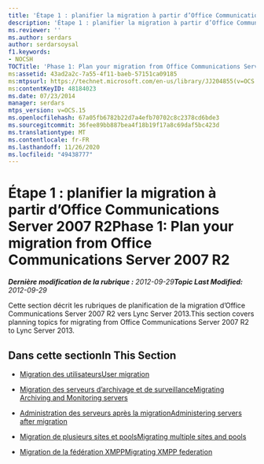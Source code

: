 ```yaml
---
title: 'Étape 1 : planifier la migration à partir d’Office Communications Server 2007 R2'
description: 'Étape 1 : planifier la migration à partir d’Office Communications Server 2007 R2.'
ms.reviewer: ''
ms.author: serdars
author: serdarsoysal
f1.keywords:
- NOCSH
TOCTitle: 'Phase 1: Plan your migration from Office Communications Server 2007 R2'
ms:assetid: 43ad2a2c-7a55-4f11-baeb-57151ca09185
ms:mtpsurl: https://technet.microsoft.com/en-us/library/JJ204855(v=OCS.15)
ms:contentKeyID: 48184023
ms.date: 07/23/2014
manager: serdars
mtps_version: v=OCS.15
ms.openlocfilehash: 67a05fb6782b22d7a4efb70702c8c2378cd6bde3
ms.sourcegitcommit: 36fee89bb887bea4f18b19f17a8c69daf5bc423d
ms.translationtype: MT
ms.contentlocale: fr-FR
ms.lasthandoff: 11/26/2020
ms.locfileid: "49438777"
---
```

# <a name="phase-1-plan-your-migration-from-office-communications-server-2007-r2"></a><span data-ttu-id="a7eeb-103">Étape 1 : planifier la migration à partir d’Office Communications Server 2007 R2</span><span class="sxs-lookup"><span data-stu-id="a7eeb-103">Phase 1: Plan your migration from Office Communications Server 2007 R2</span></span>

<div data-xmlns="http://www.w3.org/1999/xhtml">

<div class="topic" data-xmlns="http://www.w3.org/1999/xhtml" data-msxsl="urn:schemas-microsoft-com:xslt" data-cs="https://msdn.microsoft.com/">

<div data-asp="https://msdn2.microsoft.com/asp">



</div>

<div id="mainSection">

<div id="mainBody"><span data-ttu-id="a7eeb-104">

<span> </span></span><span class="sxs-lookup"><span data-stu-id="a7eeb-104">

<span> </span></span></span>

<span data-ttu-id="a7eeb-105">_**Dernière modification de la rubrique :** 2012-09-29_</span><span class="sxs-lookup"><span data-stu-id="a7eeb-105">_**Topic Last Modified:** 2012-09-29_</span></span>

<span data-ttu-id="a7eeb-106">Cette section décrit les rubriques de planification de la migration d’Office Communications Server 2007 R2 vers Lync Server 2013.</span><span class="sxs-lookup"><span data-stu-id="a7eeb-106">This section covers planning topics for migrating from Office Communications Server 2007 R2 to Lync Server 2013.</span></span>

<div>

## <a name="in-this-section"></a><span data-ttu-id="a7eeb-107">Dans cette section</span><span class="sxs-lookup"><span data-stu-id="a7eeb-107">In This Section</span></span>

  - [<span data-ttu-id="a7eeb-108">Migration des utilisateurs</span><span class="sxs-lookup"><span data-stu-id="a7eeb-108">User migration</span></span>](user-migration.md)

  - [<span data-ttu-id="a7eeb-109">Migration des serveurs d’archivage et de surveillance</span><span class="sxs-lookup"><span data-stu-id="a7eeb-109">Migrating Archiving and Monitoring servers</span></span>](migrating-archiving-and-monitoring-servers.md)

  - [<span data-ttu-id="a7eeb-110">Administration des serveurs après la migration</span><span class="sxs-lookup"><span data-stu-id="a7eeb-110">Administering servers after migration</span></span>](administering-servers-after-migration.md)

  - [<span data-ttu-id="a7eeb-111">Migration de plusieurs sites et pools</span><span class="sxs-lookup"><span data-stu-id="a7eeb-111">Migrating multiple sites and pools</span></span>](migrating-multiple-sites-and-pools.md)

  - [<span data-ttu-id="a7eeb-112">Migration de la fédération XMPP</span><span class="sxs-lookup"><span data-stu-id="a7eeb-112">Migrating XMPP federation</span></span>](migrating-xmpp-federation.md)

<span data-ttu-id="a7eeb-113"></div>

</div>

<span> </span>

</div>

</div>

</span><span class="sxs-lookup"><span data-stu-id="a7eeb-113"></div>

</div>

<span> </span>

</div>

</div>

</span></span></div>

